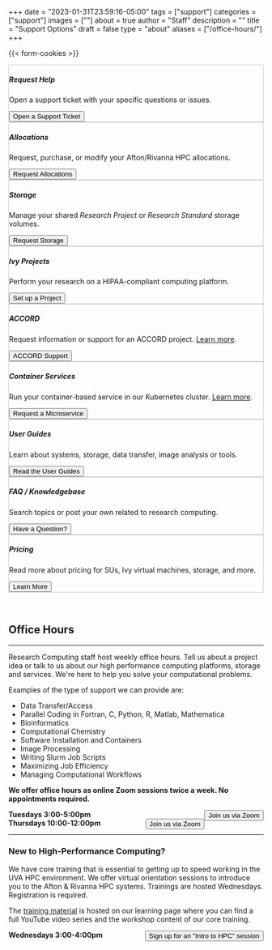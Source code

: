 +++
date = "2023-01-31T23:59:16-05:00"
tags = ["support"]
categories = ["support"]
images = [""]
about = true
author = "Staff"
description = ""
title = "Support Options"
draft = false
type = "about"
aliases = ["/office-hours/"]
+++

{{< form-cookies >}}

<script>
var user_token = getCookie("__user_token");
</script>
<div class="card-deck support-row">
  <div class="card image-shadow col-md-4 p-3 mb-4 rounded" style="border:solid 1px #ccc;">
    <div class="card-body">
      <h5 class="card-title">Request Help</h5>
      <p class="card-text">Open a support ticket with your specific questions or issues.<p>
      <div class="support-tiles">
        <a href="/form/support-request/"><button class="btn btn-primary btn-sm">Open a Support Ticket</button></a>
      </div>
    </div>
  </div>
  <div class="card image-shadow col-md-4 p-3 mb-4 bg-white rounded" style="border:solid 1px #ccc;"">
    <div class="card-body">
      <h5 class="card-title">Allocations</h5>
      <p class="card-text">Request, purchase, or modify your Afton/Rivanna HPC allocations.</p>
      <div class="support-tiles">
        <a href="/userinfo/hpc/access/"><button class="btn btn-primary btn-sm">Request Allocations</button></a>
      </div>
    </div>
  </div>
  <div class="card image-shadow col-md-4 p-3 mb-4 bg-white rounded" style="border:solid 1px #ccc;"">
    <div class="card-body">
      <h5 class="card-title">Storage</h5>
      <p class="card-text">Manage your shared <i>Research Project</i> or <i>Research Standard</i> storage volumes.</p>
      <div class="support-tiles">
        <a href="/form/storage/"><button class="btn btn-primary btn-sm">Request Storage</button></a>
      </div>
    </div>
  </div>
</div>

<div class="card-deck support-row">
  <div class="card image-shadow col-md-4 p-3 mb-4 bg-white rounded" style="border:solid 1px #ccc;"">
    <div class="card-body">
      <h5 class="card-title">Ivy Projects</h5>
      <p class="card-text">Perform your research on a HIPAA-compliant computing platform.</p>
      <div class="support-tiles">
        <a href="https://services.rc.virginia.edu/"><button class="btn btn-primary btn-sm">Set up a Project</button></a>
      </div>
    </div>
  </div>
  <div class="card image-shadow col-md-4 p-3 mb-4 rounded" style="border:solid 1px #ccc;">
    <div class="card-body">
      <h5 class="card-title">ACCORD</h5>
      <p class="card-text">Request information or support for an ACCORD project. <a href="/userinfo/accord" style="text-color:blue;text-decoration:underline;">Learn more</a>.</p>
      <div class="support-tiles">
        <a href="mailto:accord-support@virginia.edu?Subject=ACCORD Support Request"><button class="btn btn-primary btn-sm">ACCORD Support</button></a>
      </div>
    </div>
  </div>
  <div class="card image-shadow col-md-4 p-3 mb-4 bg-white rounded" style="border:solid 1px #ccc;"">
    <div class="card-body">
      <h5 class="card-title">Container Services</h5>
      <p class="card-text">Run your container-based service in our Kubernetes cluster. <a href="/userinfo/microservices/" style="text-color:blue;text-decoration:underline;">Learn more</a>.</p>
      <div class="support-tiles">
        <a href="/form/containers/"><button class="btn btn-primary btn-sm">Request a Microservice</button></a>
      </div>
    </div>
  </div>
</div>

<div class="card-deck support-row">
  <div class="card image-shadow col-md-4 p-3 mb-4 bg-white rounded" style="border:solid 1px #ccc;"">
    <div class="card-body">
      <h5 class="card-title">User Guides</h5>
      <p class="card-text">Learn about systems, storage, data transfer, image analysis or tools.</p>
      <div class="support-tiles">
        <a href="/userinfo/user-guide/"><button class="btn btn-primary btn-sm">Read the User Guides</button></a>
      </div>
    </div>
  </div>
  <div class="card image-shadow col-md-4 p-3 mb-4 bg-white rounded" style="border:solid 1px #ccc;"">
    <div class="card-body">
      <h5 class="card-title">FAQ / Knowledgebase</h5>
      <p class="card-text">Search topics or post your own related to research computing.</p>
      <div class="support-tiles">
        <a href="/userinfo/faq" target="_new"><button class="btn btn-primary btn-sm">Have a Question?</button></a>
      </div>
    </div>
  </div>
  <div class="card image-shadow col-md-4 p-3 mb-4 rounded" style="border:solid 1px #ccc;">
    <div class="card-body">
      <h5 class="card-title">Pricing</h5>
      <p class="card-text">Read more about pricing for SUs, Ivy virtual machines, storage, and more.</p>
      <div class="support-tiles">
        <a href="/userinfo/pricing"><button class="btn btn-primary btn-sm">Learn More</button></a>
      </div>
    </div>
  </div>
</div>

<div style="width:100%;height:2rem;"></div>

## Office Hours
- - -

<!--
Research Computing staff host weekly office hours. Drop by with a project idea, question about a system or anything else you would like to discuss. Walkups are welcome.
-->

Research Computing staff host weekly office hours. Tell us about a project idea or talk to us about our high performance computing platforms, storage and services. We're here to help you solve your computational problems.

Examples of the type of support we can provide are:

- Data Transfer/Access
- Parallel Coding in Fortran, C, Python, R, Matlab, Mathematica
- Bioinformatics
- Computational Chemistry
- Software Installation and Containers
- Image Processing
- Writing Slurm Job Scripts
- Maximizing Job Efficiency
- Managing Computational Workflows


**We offer office hours as online Zoom sessions twice a week. No appointments required.**

<div class="alert alert-success" role="alert">
<!-- <div style="float:right;margin-top:-10px;"><a href="https://visitormap.virginia.edu/#/-78.51213/38.03284/17" target="_new"><img src="/images/navigation-40x40.png" alt="Map this location" /></a></div> -->
<b>Tuesdays 3:00-5:00pm</b>
<a style="float:right;" href="https://virginia.zoom.us/j/304271094?pwd=Szdib1kzK1QySlE4eGRGL1BiclpLUT09"><button class="btn btn-primary btn-sm">Join us 
via Zoom</button></a>
<!-- Physical Life Sciences Building, Room 430-->
</div>

<div class="alert alert-success" role="alert">
<!-- <div style="float:right;margin-top:-10px;"><a href="https://visitormap.virginia.edu/#/-78.50123/38.03199/17" target="_new"><img src="/images/navigation-40x40.png" alt="Map this location" /></a></div> -->
<b>Thursdays 10:00-12:00pm</b>
<a style="float:right;" href="https://virginia.zoom.us/j/723009972?pwd=SWJMV09xMUp6M0lJY04yRXIwM1ZNdz09"><button  class="btn btn-primary btn-sm">Join us 
via Zoom</button></a>
<!-- Health Sciences Library, MILL Room -->
</div>

---

### New to High-Performance Computing?  

We have core training that is essential to getting up to speed working in the UVA HPC environment. We offer virtual orientation sessions to introduce you to the Afton & Rivanna HPC systems. Trainings are hosted Wednesdays. Registration is required.

The [training material](https://learning.rc.virginia.edu/tutorials/hpc-intro/) is hosted on our learning page where you can find a full YouTube video series and the workshop content of our core training.

<div class="alert alert-success" role="alert">
<!-- <div style="float:right;margin-top:-10px;"><a href="https://visitormap.virginia.edu/#/-78.50123/38.03199/17" target="_new"><img src="/images/navigation-40x40.png" alt="Map this location" /></a></div> -->
<b>Wednesdays 3:00-4:00pm </b>
<a></a>
<a style="float:right;" href={{% intro-rivanna-request %}}><button  class="btn btn-primary btn-sm">Sign up for an "Intro to HPC" 
session</button></a>
<!-- Health Sciences Library, MILL Room -->
</div>

<!-- {{< office-hours-grid >}} -->
